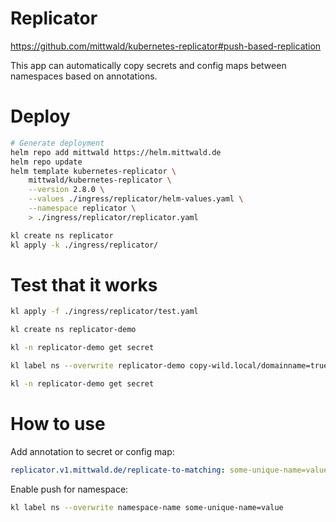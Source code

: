 
# Replicator

https://github.com/mittwald/kubernetes-replicator#push-based-replication

This app can automatically copy secrets and config maps between namespaces based on annotations.

# Deploy

```bash
# Generate deployment
helm repo add mittwald https://helm.mittwald.de
helm repo update
helm template kubernetes-replicator \
    mittwald/kubernetes-replicator \
    --version 2.8.0 \
    --values ./ingress/replicator/helm-values.yaml \
    --namespace replicator \
    > ./ingress/replicator/replicator.yaml

kl create ns replicator
kl apply -k ./ingress/replicator/
```

# Test that it works

```bash
kl apply -f ./ingress/replicator/test.yaml

kl create ns replicator-demo

kl -n replicator-demo get secret

kl label ns --overwrite replicator-demo copy-wild.local/domainname=true

kl -n replicator-demo get secret
```

# How to use

Add annotation to secret or config map:
```yaml
replicator.v1.mittwald.de/replicate-to-matching: some-unique-name=value
```

Enable push for namespace:
```bash
kl label ns --overwrite namespace-name some-unique-name=value
```

